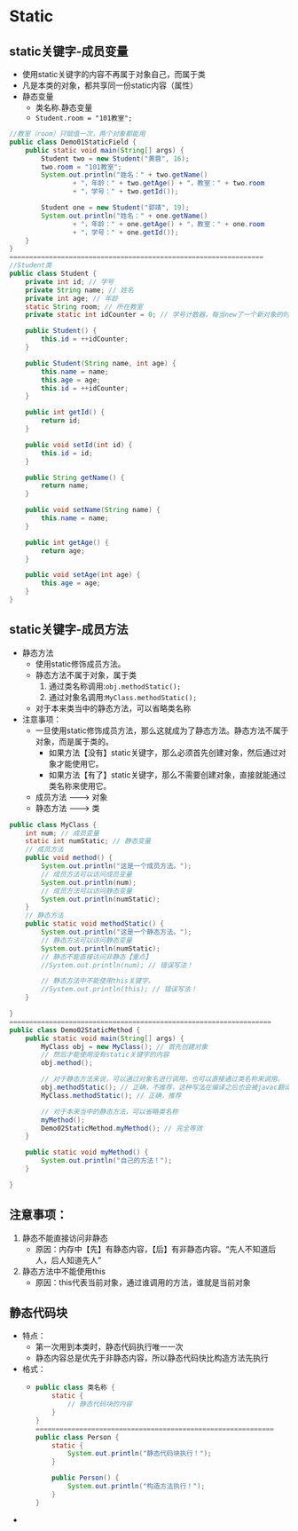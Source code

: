 # Static

## static关键字-成员变量

* 使用static关键字的内容不再属于对象自己，而属于类
* 凡是本类的对象，都共享同一份static内容（属性）
* 静态变量
  * 类名称.静态变量
  *  `Student.room = "101教室";`

```java
//教室（room）只赋值一次，两个对象都能用
public class Demo01StaticField {
    public static void main(String[] args) {
        Student two = new Student("黄蓉", 16);
        two.room = "101教室";
        System.out.println("姓名：" + two.getName()
                + "，年龄：" + two.getAge() + "，教室：" + two.room
                + "，学号：" + two.getId());

        Student one = new Student("郭靖", 19);
        System.out.println("姓名：" + one.getName()
                + "，年龄：" + one.getAge() + "，教室：" + one.room
                + "，学号：" + one.getId());
    }
}
================================================================
//Student类
public class Student {
    private int id; // 学号
    private String name; // 姓名
    private int age; // 年龄
    static String room; // 所在教室
    private static int idCounter = 0; // 学号计数器，每当new了一个新对象的时候，计数器++

    public Student() {
        this.id = ++idCounter;
    }

    public Student(String name, int age) {
        this.name = name;
        this.age = age;
        this.id = ++idCounter;
    }

    public int getId() {
        return id;
    }

    public void setId(int id) {
        this.id = id;
    }

    public String getName() {
        return name;
    }

    public void setName(String name) {
        this.name = name;
    }

    public int getAge() {
        return age;
    }

    public void setAge(int age) {
        this.age = age;
    }
}
```

## static关键字-成员方法

* 静态方法
  * 使用static修饰成员方法。
  * 静态方法不属于对象，属于类
    1. 通过类名称调用:`obj.methodStatic();`
    2. 通过对象名调用:`MyClass.methodStatic();`
  * 对于本来类当中的静态方法，可以省略类名称 
* 注意事项：
  * 一旦使用static修饰成员方法，那么这就成为了静态方法。静态方法不属于对象，而是属于类的。
    * 如果方法【没有】static关键字，那么必须首先创建对象，然后通过对象才能使用它。
    * 如果方法【有了】static关键字，那么不需要创建对象，直接就能通过类名称来使用它。
  * 成员方法 ---&gt; 对象
  * 静态方法 ---&gt; 类

```java
public class MyClass {
    int num; // 成员变量
    static int numStatic; // 静态变量
    // 成员方法
    public void method() {
        System.out.println("这是一个成员方法。");
        // 成员方法可以访问成员变量
        System.out.println(num);
        // 成员方法可以访问静态变量
        System.out.println(numStatic);
    }
    // 静态方法
    public static void methodStatic() {
        System.out.println("这是一个静态方法。");
        // 静态方法可以访问静态变量
        System.out.println(numStatic);
        // 静态不能直接访问非静态【重点】
        //System.out.println(num); // 错误写法！

        // 静态方法中不能使用this关键字。
        //System.out.println(this); // 错误写法！
    }

}
==================================================================
public class Demo02StaticMethod {
    public static void main(String[] args) {
        MyClass obj = new MyClass(); // 首先创建对象
        // 然后才能使用没有static关键字的内容
        obj.method();

        // 对于静态方法来说，可以通过对象名进行调用，也可以直接通过类名称来调用。
        obj.methodStatic(); // 正确，不推荐，这种写法在编译之后也会被javac翻译成为“类名称.静态方法名”
        MyClass.methodStatic(); // 正确，推荐

        // 对于本来当中的静态方法，可以省略类名称
        myMethod();
        Demo02StaticMethod.myMethod(); // 完全等效
    }

    public static void myMethod() {
        System.out.println("自己的方法！");
    }

}
```

## 注意事项：

1. 静态不能直接访问非静态
   * 原因：内存中【先】有静态内容，【后】有非静态内容。“先人不知道后人，后人知道先人”
2. 静态方法中不能使用this
   * 原因：this代表当前对象，通过谁调用的方法，谁就是当前对象

## 静态代码块

* 特点：
  * 第一次用到本类时，静态代码执行唯一一次
  * 静态内容总是优先于非静态内容，所以静态代码快比构造方法先执行 
* 格式：
  * ```java
    public class 类名称 {
        static {
            // 静态代码块的内容
        }
    }
    ============================================================
    public class Person {
        static {
            System.out.println("静态代码块执行！");
        }

        public Person() {
            System.out.println("构造方法执行！");
        }
    }
    ```
* 



